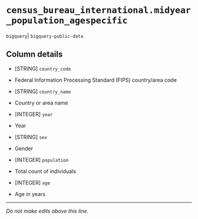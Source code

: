 # `census_bureau_international.midyear_population_agespecific`
`bigquery`| `bigquery-public-data`

## Column details
* [STRING]    `country_code`
 - Federal Information Processing Standard (FIPS) country/area code
* [STRING]    `country_name`
 - Country or area name
* [INTEGER]   `year`
 - Year
* [STRING]    `sex`
 - Gender
* [INTEGER]   `population`
 - Total count of individuals
* [INTEGER]   `age`
 - Age in years

-------------------------------------------------------------------------------
*Do not make edits above this line.*

